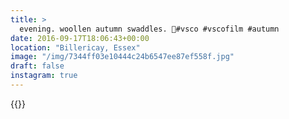 ```yaml
---
title: >
  evening. woollen autumn swaddles. 🍂#vsco #vscofilm #autumn
date: 2016-09-17T18:06:43+00:00
location: "Billericay, Essex"
image: "/img/7344ff03e10444c24b6547ee87ef558f.jpg"
draft: false
instagram: true
---
```


{{<photo src="/img/7344ff03e10444c24b6547ee87ef558f.jpg">}}
